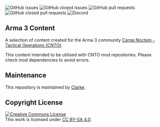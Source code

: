 <!--- CNTO GitHub Repository README file -->

![GitHub issues](https://img.shields.io/github/issues-raw/JamesTheClarke/arma-content?color=red&style=flat-square) ![GitHub closed issues](https://img.shields.io/github/issues-closed-raw/JamesTheClarke/arma-content?color=brightgreen&style=flat-square) ![GitHub pull requests](https://img.shields.io/github/issues-pr-raw/JamesTheClarke/arma-content?color=red&style=flat-square) ![GitHub closed pull requests](https://img.shields.io/github/issues-pr-closed-raw/JamesTheClarke/arma-content?color=brightgreen&style=flat-square) ![Discord](https://discord.com/channels/154907081256730624)


## Arma 3 Content <!--- Repository name with short description of the repo and, if available, link to the wiki -->

A selection of content created for the Arma 3 community [Carpe Noctem - Tactical Operations (CNTO)](https://www.carpenoctem.co/).

This content intended to be utilised with CNTO mod repositories. Please check mod dependencies to avoid errors.


## Maintenance <!--- Who is responsible for this repository (entire branch / branch member / community member) with link to the GitHub team / profile -->

This repository is maintained by [Clarke](https://github.com/JamesTheClarke).

## Copyright License

[![Creative Commons License](https://i.creativecommons.org/l/by-sa/4.0/88x31.png)](http://creativecommons.org/licenses/by-sa/4.0/)\
This work is licensed under [CC BY-SA 4.0](http://creativecommons.org/licenses/by-sa/4.0).

